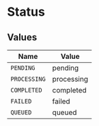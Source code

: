 # Status


## Values

| Name         | Value        |
| ------------ | ------------ |
| `PENDING`    | pending      |
| `PROCESSING` | processing   |
| `COMPLETED`  | completed    |
| `FAILED`     | failed       |
| `QUEUED`     | queued       |